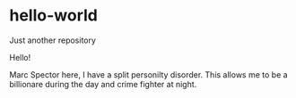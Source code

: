 # hello-world
Just another repository

Hello!

Marc Spector here, I have a split personilty disorder.
This allows me to be a billionare during the day and crime fighter at night.
